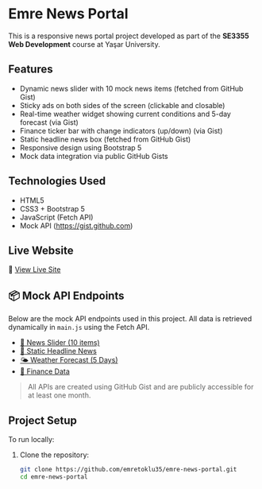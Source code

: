 # Emre News Portal

This is a responsive news portal project developed as part of the **SE3355 Web Development** course at Yaşar University.

## Features

- Dynamic news slider with 10 mock news items (fetched from GitHub Gist)
- Sticky ads on both sides of the screen (clickable and closable)
- Real-time weather widget showing current conditions and 5-day forecast (via Gist)
- Finance ticker bar with change indicators (up/down) (via Gist)
- Static headline news box (fetched from GitHub Gist)
- Responsive design using Bootstrap 5
- Mock data integration via public GitHub Gists


## Technologies Used

- HTML5
- CSS3 + Bootstrap 5
- JavaScript (Fetch API)
- Mock API (https://gist.github.com)

## Live Website

🔗 [View Live Site](https://emretoklu35.github.io/emre-news-portal/)

## 📦 Mock API Endpoints

Below are the mock API endpoints used in this project. All data is retrieved dynamically in `main.js` using the Fetch API.

- [📰 News Slider (10 items)](https://gist.github.com/emretoklu35/45d32321645f63569a716579560bcbe3)
- [🧍 Static Headline News](https://gist.github.com/emretoklu35/6e819f735a179d92b66f97d1445a6dfe)
- [🌤️ Weather Forecast (5 Days)](https://gist.github.com/emretoklu35/55da7de7f5d8fa95653a04dd65bb2374)
- [💸 Finance Data](https://gist.github.com/emretoklu35/61a9432106a22999490424d35debd74d)

> All APIs are created using GitHub Gist and are publicly accessible for at least one month.



## Project Setup

To run locally:

1. Clone the repository:
   ```bash
   git clone https://github.com/emretoklu35/emre-news-portal.git
   cd emre-news-portal
